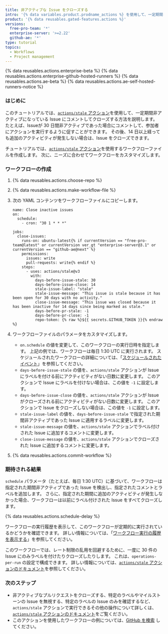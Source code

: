 ```yaml
---
title: 非アクティブな Issue をクローズする
intro: '{% data variables.product.prodname_actions %} を使用して、一定期間、非アクティブであった Issue にコメントしたり、Issue をクローズしたりすることができます。'
product: '{% data reusables.gated-features.actions %}'
versions:
  free-pro-team: '*'
  enterprise-server: '>=2.22'
  github-ae: '*'
type: tutorial
topics:
  - Workflows
  - Project management
---
```


{% data reusables.actions.enterprise-beta %}
{% data reusables.actions.enterprise-github-hosted-runners %}
{% data reusables.actions.ae-beta %}
{% data reusables.actions.ae-self-hosted-runners-notice %}

### はじめに

このチュートリアルでは、[`actions/stale` アクション](https://github.com/marketplace/actions/close-stale-issues)を使用して、一定期間非アクティブになっている Issue にコメントしてクローズする方法を説明します。 たとえば、Issueが 30 日間非アクティブであった場合にコメントして、参加者にアクションを実行するように促すことができます。 その後、14 日以上経っても追加のアクティビティが発生しない場合は、Issue をクローズできます。

チュートリアルでは、[`actions/stale` アクション](https://github.com/marketplace/actions/close-stale-issues)を使用するワークフローファイルを作成します。 次に、ニーズに合わせてワークフローをカスタマイズします。

### ワークフローの作成

1. {% data reusables.actions.choose-repo %}
2. {% data reusables.actions.make-workflow-file %}
3. 次の YAML コンテンツをワークフローファイルにコピーします。

    ```yaml{:copy}
    name: Close inactive issues
    on:
      schedule:
        - cron: "30 1 * * *"

    jobs:
      close-issues:
        runs-on: ubuntu-latest{% if currentVersion == "free-pro-team@latest" or currentVersion ver_gt "enterprise-server@3.1" or currentVersion == "github-ae@next" %}
        permissions:
          issues: write
          pull-requests: write{% endif %}
        steps:
          - uses: actions/stale@v3
            with:
              days-before-issue-stale: 30
              days-before-issue-close: 14
              stale-issue-label: "stale"
              stale-issue-message: "This issue is stale because it has been open for 30 days with no activity."
              close-issue-message: "This issue was closed because it has been inactive for 14 days since being marked as stale."
              days-before-pr-stale: -1
              days-before-pr-close: -1
              repo-token: {% raw %}${{ secrets.GITHUB_TOKEN }}{% endraw %}
    ```

4. ワークフローファイルのパラメータをカスタマイズします。
   - `on.schedule` の値を変更して、このワークフローの実行日時を指定します。 上記の例では、ワークフローは毎日 1:30 UTC に実行されます。 スケジュールされたワークフローの詳細については、「[スケジュールされたイベント](/actions/reference/events-that-trigger-workflows#scheduled-events)」を参照してください。
   - `days-before-issue-stale` の値を、`actions/stale` アクションが Issue にラベルを付ける前にアクティビティがない日数に変更します。 このアクションで Issue にラベルを付けない場合は、この値を `-1` に設定します。
   - `days-before-issue-close` の値を、`actions/stale` アクションが Issue がクローズされる前にアクティビティがない日数に変更します。 このアクションで Issue をクローズしない場合は、この値を `-1` に設定します。
   - `stale-issue-label` の値を、`days-before-issue-stale` で指定された期間非アクティブであった Issue に適用するラベルに変更します。
   - `stale-issue-message` の値を、`actions/stale` アクションでラベル付けされた Issue に追加するコメントに変更します。
   - `close-issue-message` の値を、`actions/stale` アクションでクローズされた Issue に追加するコメントに変更します。
5. {% data reusables.actions.commit-workflow %}

### 期待される結果

`schedule` パラメータ（たとえば、毎日 1:30 UTC）に基づいて、ワークフローは指定された期間非アクティブであった Issue を検出し、指定されたコメントとラベルを追加します。 さらに、指定された期間に追加のアクティビティが発生しなかった場合、ワークフローは以前にラベル付けされた Issue をすべてクローズします。

{% data reusables.actions.schedule-delay %}

ワークフローの実行履歴を表示して、このワークフローが定期的に実行されているかどうかを確認できます。 詳しい情報については、「[ワークフロー実行の履歴を表示する](/actions/managing-workflow-runs/viewing-workflow-run-history)」を参照してください。

このワークフローでは、レート制限の乱用を回避するために、一度に 30 件の Issue にのみラベルを付けたりクローズしたりします。 これは、`operations-per-run` の設定で構成できます。 詳しい情報については、[`actions/stale` アクションのドキュメント](https://github.com/marketplace/actions/close-stale-issues)を参照してください。

### 次のステップ

- 非アクティブなプルリクエストをクローズする、特定のラベルやマイルストーンの Issue を無視する、特定のラベルの Issue のみを確認するなど、`actions/stale` アクションで実行できるその他の操作について詳しくは、[`actions/stale` アクションのドキュメント](https://github.com/marketplace/actions/close-stale-issues)をご覧ください。
- このアクションを使用したワークフローの例については、[GitHub を検索](https://github.com/search?q=%22uses%3A+actions%2Fstale%22&type=code) してください。
